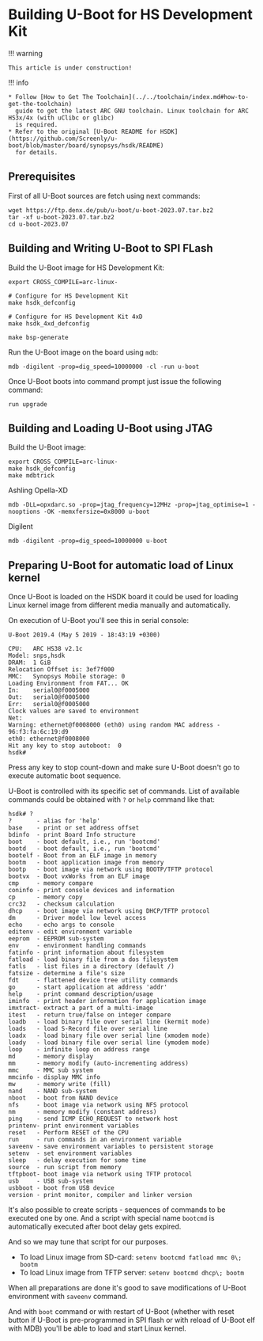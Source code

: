 # Building U-Boot for HS Development Kit

!!! warning

    This article is under construction!

!!! info

    * Follow [How to Get The Toolchain](../../toolchain/index.md#how-to-get-the-toolchain)
      guide to get the latest ARC GNU toolchain. Linux toolchain for ARC HS3x/4x (with uClibc or glibc)
      is required.
    * Refer to the original [U-Boot README for HSDK](https://github.com/Screenly/u-boot/blob/master/board/synopsys/hsdk/README)
      for details.

## Prerequisites

First of all U-Boot sources are fetch using next commands:

```shell
wget https://ftp.denx.de/pub/u-boot/u-boot-2023.07.tar.bz2
tar -xf u-boot-2023.07.tar.bz2
cd u-boot-2023.07
```

## Building and Writing U-Boot to SPI FLash

Build the U-Boot image for HS Development Kit:

```shell
export CROSS_COMPILE=arc-linux-

# Configure for HS Development Kit
make hsdk_defconfig

# Configure for HS Development Kit 4xD
make hsdk_4xd_defconfig

make bsp-generate
```

Run the U-Boot image on the board using `mdb`:

```shell
mdb -digilent -prop=dig_speed=10000000 -cl -run u-boot
```

Once U-Boot boots into command prompt just issue the following command:

```shell
run upgrade
```

## Building and Loading U-Boot using JTAG

Build the U-Boot image:

```shell
export CROSS_COMPILE=arc-linux-
make hsdk_defconfig
make mdbtrick
```

Ashling Opella-XD

```shell
mdb -DLL=opxdarc.so -prop=jtag_frequency=12MHz -prop=jtag_optimise=1 -nooptions -OK -memxfersize=0x8000 u-boot
```

Digilent

```shell
mdb -digilent -prop=dig_speed=10000000 u-boot
```

## Preparing U-Boot for automatic load of Linux kernel

Once U-Boot is loaded on the HSDK board it could be used for loading Linux kernel image from different media manually and automatically.

On execution of U-Boot you'll see this in serial console:

```text
U-Boot 2019.4 (May 5 2019 - 18:43:19 +0300)

CPU:   ARC HS38 v2.1c
Model: snps,hsdk
DRAM:  1 GiB
Relocation Offset is: 3ef7f000
MMC:   Synopsys Mobile storage: 0
Loading Environment from FAT... OK
In:    serial0@f0005000
Out:   serial0@f0005000
Err:   serial0@f0005000
Clock values are saved to environment
Net:   
Warning: ethernet@f0008000 (eth0) using random MAC address - 96:f3:fa:6c:19:d9
eth0: ethernet@f0008000
Hit any key to stop autoboot:  0 
hsdk#
```

Press any key to stop count-down and make sure U-Boot doesn't go to execute
automatic boot sequence.

U-Boot is controlled with its specific set of commands. List of available
commands could be obtained with `?` or `help` command like that:

```shell
hsdk# ?
?       - alias for 'help'
base    - print or set address offset
bdinfo  - print Board Info structure
boot    - boot default, i.e., run 'bootcmd'
bootd   - boot default, i.e., run 'bootcmd'
bootelf - Boot from an ELF image in memory
bootm   - boot application image from memory
bootp   - boot image via network using BOOTP/TFTP protocol
bootvx  - Boot vxWorks from an ELF image
cmp     - memory compare
coninfo - print console devices and information
cp      - memory copy
crc32   - checksum calculation
dhcp    - boot image via network using DHCP/TFTP protocol
dm      - Driver model low level access
echo    - echo args to console
editenv - edit environment variable
eeprom  - EEPROM sub-system
env     - environment handling commands
fatinfo - print information about filesystem
fatload - load binary file from a dos filesystem
fatls   - list files in a directory (default /)
fatsize - determine a file's size
fdt     - flattened device tree utility commands
go      - start application at address 'addr'
help    - print command description/usage
iminfo  - print header information for application image
imxtract- extract a part of a multi-image
itest   - return true/false on integer compare
loadb   - load binary file over serial line (kermit mode)
loads   - load S-Record file over serial line
loadx   - load binary file over serial line (xmodem mode)
loady   - load binary file over serial line (ymodem mode)
loop    - infinite loop on address range
md      - memory display
mm      - memory modify (auto-incrementing address)
mmc     - MMC sub system
mmcinfo - display MMC info
mw      - memory write (fill)
nand    - NAND sub-system
nboot   - boot from NAND device
nfs     - boot image via network using NFS protocol
nm      - memory modify (constant address)
ping    - send ICMP ECHO_REQUEST to network host
printenv- print environment variables
reset   - Perform RESET of the CPU
run     - run commands in an environment variable
saveenv - save environment variables to persistent storage
setenv  - set environment variables
sleep   - delay execution for some time
source  - run script from memory
tftpboot- boot image via network using TFTP protocol
usb     - USB sub-system
usbboot - boot from USB device
version - print monitor, compiler and linker version
```

It's also possible to create scripts - sequences of commands to be executed one
by one. And a script with special name `bootcmd` is automatically executed
after boot delay gets expired.

And so we may tune that script for our purposes.

* To load Linux image from SD-card: `setenv bootcmd fatload mmc 0\; bootm`
* To load Linux image from TFTP server: `setenv bootcmd dhcp\; bootm`

When all preparations are done it's good to save modifications of U-Boot
environment with `saveenv` command.

And with `boot` command or with restart of U-Boot (whether with reset button if
U-Boot is pre-programmed in SPI flash or with reload of U-Boot elf with MDB)
you'll be able to load and start Linux kernel.
